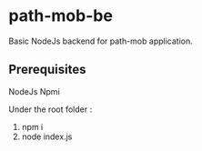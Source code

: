 # path-mob-be
Basic NodeJs backend for path-mob application.

## Prerequisites
NodeJs
Npmi

Under the root folder :
1) npm i
2) node index.js
